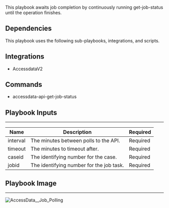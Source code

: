 This playbook awaits job completion by continuously running get-job-status until the operation finishes.

## Dependencies
This playbook uses the following sub-playbooks, integrations, and scripts.

## Integrations
* AccessdataV2

## Commands
* accessdata-api-get-job-status

## Playbook Inputs
---

| **Name** | **Description** | **Required** |
| --- | --- | --- |
| interval | The minutes between polls to the API. | Required |
| timeout | The minutes to timeout after. | Required |
| caseid | The identifying number for the case. | Required |
| jobid | The identifying number for the job task. | Required |

## Playbook Image
---
![AccessData__Job_Polling](https://user-images.githubusercontent.com/8157465/148918398-1998af8a-d6f2-4aeb-b1fe-61b0744b7277.png)
